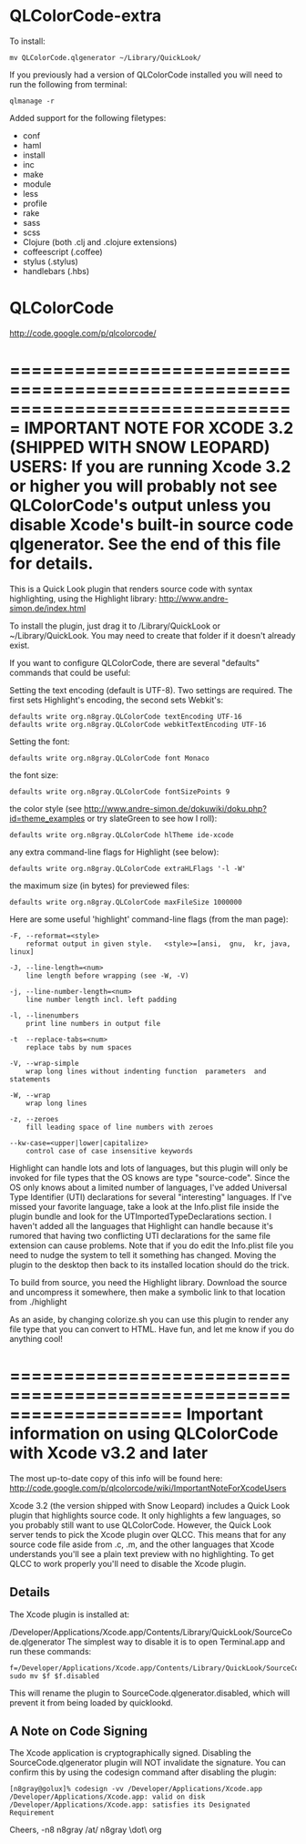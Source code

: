 QLColorCode-extra
=================

To install:

	mv QLColorCode.qlgenerator ~/Library/QuickLook/

If you previously had a version of QLColorCode installed you will need to run the following from terminal:

	qlmanage -r

Added support for the following filetypes:

* conf
* haml
* install
* inc
* make
* module
* less
* profile
* rake
* sass
* scss
* Clojure (both .clj and .clojure extensions)
* coffeescript (.coffee)
* stylus (.stylus)
* handlebars (.hbs)


QLColorCode
===========
<http://code.google.com/p/qlcolorcode/>

===============================================================================
IMPORTANT NOTE FOR XCODE 3.2 (SHIPPED WITH SNOW LEOPARD) USERS:
If you are running Xcode 3.2 or higher you will probably not see QLColorCode's
output unless you disable Xcode's built-in source code qlgenerator.
See the end of this file for details.
===============================================================================

This is a Quick Look plugin that renders source code with syntax highlighting,
using the Highlight library: <http://www.andre-simon.de/index.html>

To install the plugin, just drag it to /Library/QuickLook or ~/Library/QuickLook.
You may need to create that folder if it doesn't already exist.

If you want to configure QLColorCode, there are several "defaults" commands
that could be useful:

Setting the text encoding (default is UTF-8).  Two settings are required.  The
first sets Highlight's encoding, the second sets Webkit's:

    defaults write org.n8gray.QLColorCode textEncoding UTF-16
    defaults write org.n8gray.QLColorCode webkitTextEncoding UTF-16

Setting the font:

    defaults write org.n8gray.QLColorCode font Monaco

the font size:

    defaults write org.n8gray.QLColorCode fontSizePoints 9

the color style (see http://www.andre-simon.de/dokuwiki/doku.php?id=theme_examples
or try slateGreen to see how I roll):

    defaults write org.n8gray.QLColorCode hlTheme ide-xcode

any extra command-line flags for Highlight (see below):

    defaults write org.n8gray.QLColorCode extraHLFlags '-l -W'

the maximum size (in bytes) for previewed files:

    defaults write org.n8gray.QLColorCode maxFileSize 1000000

Here are some useful 'highlight' command-line flags (from the man page):

	-F, --reformat=<style>
		reformat output in given style.   <style>=[ansi,  gnu,  kr, java, linux]

	-J, --line-length=<num>
		line length before wrapping (see -W, -V)

	-j, --line-number-length=<num>
		line number length incl. left padding

	-l, --linenumbers
		print line numbers in output file

	-t  --replace-tabs=<num>
		replace tabs by num spaces

	-V, --wrap-simple
		wrap long lines without indenting function  parameters  and statements

	-W, --wrap
		wrap long lines

	-z, --zeroes
		fill leading space of line numbers with zeroes

	--kw-case=<upper|lower|capitalize>
		control case of case insensitive keywords

Highlight can handle lots and lots of languages, but this plugin will only be
invoked for file types that the OS knows are type "source-code".  Since the OS
only knows about a limited number of languages, I've added Universal Type
Identifier (UTI) declarations for several "interesting" languages.  If I've
missed your favorite language, take a look at the Info.plist file inside the
plugin bundle and look for the UTImportedTypeDeclarations section.  I
haven't added all the languages that Highlight can handle because it's rumored
that having two conflicting UTI declarations for the same file extension can
cause problems.  Note that if you do edit the Info.plist file you need to
nudge the system to tell it something has changed.  Moving the plugin to the
desktop then back to its installed location should do the trick.

To build from source, you need the Highlight library.  Download the source and
uncompress it somewhere, then make a symbolic link to that location from
./highlight

As an aside, by changing colorize.sh you can use this plugin to render any file
type that you can convert to HTML.  Have fun, and let me know if you do anything
cool!

====================================================================
Important information on using QLColorCode with Xcode v3.2 and later
====================================================================

The most up-to-date copy of this info will be found here:
  http://code.google.com/p/qlcolorcode/wiki/ImportantNoteForXcodeUsers

Xcode 3.2 (the version shipped with Snow Leopard) includes a Quick Look plugin
that highlights source code. It only highlights a few languages, so you probably
still want to use QLColorCode. However, the Quick Look server tends to pick the
Xcode plugin over QLCC. This means that for any source code file aside from .c,
.m, and the other languages that Xcode understands you'll see a plain text
preview with no highlighting. To get QLCC to work properly you'll need to
disable the Xcode plugin.

Details
-------

The Xcode plugin is installed at:

/Developer/Applications/Xcode.app/Contents/Library/QuickLook/SourceCode.qlgenerator
The simplest way to disable it is to open Terminal.app and run these commands:

	f=/Developer/Applications/Xcode.app/Contents/Library/QuickLook/SourceCode.qlgenerator
	sudo mv $f $f.disabled

This will rename the plugin to SourceCode.qlgenerator.disabled, which will
prevent it from being loaded by quicklookd.

A Note on Code Signing
----------------------

The Xcode application is cryptographically signed. Disabling the
SourceCode.qlgenerator plugin will NOT invalidate the signature. You can
confirm this by using the codesign command after disabling the plugin:

	[n8gray@golux]% codesign -vv /Developer/Applications/Xcode.app
	/Developer/Applications/Xcode.app: valid on disk
	/Developer/Applications/Xcode.app: satisfies its Designated Requirement

Cheers,
-n8
n8gray /at/ n8gray \dot\ org
